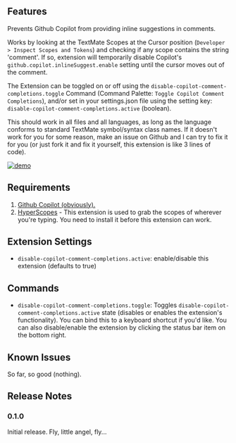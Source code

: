 ## Features

Prevents Github Copilot from providing inline suggestions in comments.

Works by looking at the TextMate Scopes at the Cursor position (`Developer > Inspect Scopes and Tokens`) and checking if any scope contains the string 'comment'. If so, extension will temporarily disable Copilot's `github.copilot.inlineSuggest.enable` setting until the cursor moves out of the comment.

The Extension can be toggled on or off using the `disable-copilot-comment-completions.toggle` Command (Command Palette: `Toggle Copilot Comment Completions`), and/or set in your settings.json file using the setting key: `disable-copilot-comment-completions.active` (boolean).

This should work in all files and all languages, as long as the language conforms to standard TextMate symbol/syntax class names. If it doesn't work for you for some reason, make an issue on Github and I can try to fix it for you (or just fork it and fix it yourself, this extension is like 3 lines of code).

[![demo](https://gfycat.com/quaintplayfulharrierhawk)](https://user-images.githubusercontent.com/38028563/159189623-1fc1136b-206f-4f42-b206-43c37de6aa24.mp4)

## Requirements

1. [Github Copilot (obviously).](https://marketplace.visualstudio.com/items?itemName=GitHub.copilot)
2. [HyperScopes](https://marketplace.visualstudio.com/items?itemName=draivin.hscopes) - This extension is used to grab the scopes of wherever you're typing. You need to install it before this extension can work.

## Extension Settings

* `disable-copilot-comment-completions.active`: enable/disable this extension (defaults to true)

## Commands

* `disable-copilot-comment-completions.toggle`: Toggles `disable-copilot-comment-completions.active` state (disables or enables the extension's functionality). You can bind this to a keyboard shortcut if you'd like. You can also disable/enable the extension by clicking the status bar item on the bottom right.

## Known Issues

So far, so good (nothing).

## Release Notes

### 0.1.0

Initial release. Fly, little angel, fly...
